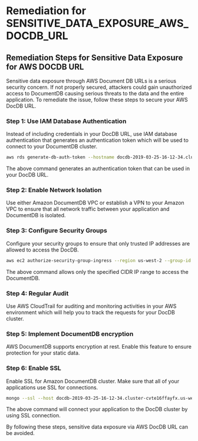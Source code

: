 # Remediation for SENSITIVE_DATA_EXPOSURE_AWS_DOCDB_URL

## Remediation Steps for Sensitive Data Exposure for AWS DOCDB URL

Sensitive data exposure through AWS Document DB URLs is a serious security concern. If not properly secured, attackers could gain unauthorized access to DocumentDB causing serious threats to the data and the entire application. To remediate the issue, follow these steps to secure your AWS DocDB URL.

### Step 1: Use IAM Database Authentication

Instead of including credentials in your DocDB URL, use IAM database authentication that generates an authentication token which will be used to connect to your DocumentDB cluster.

```bash
aws rds generate-db-auth-token --hostname docdb-2019-03-25-16-12-34.cluster-cvte16ffayfx.us-west-2.docdb.amazonaws.com --port 27017 --region us-west-2 --username myawsuser
```

The above command generates an authentication token that can be used in your DocDB URL.

### Step 2: Enable Network Isolation

Use either Amazon DocumentDB VPC or establish a VPN to your Amazon VPC to ensure that all network traffic between your application and DocumentDB is isolated.

### Step 3: Configure Security Groups

Configure your security groups to ensure that only trusted IP addresses are allowed to access the DocDB.

```bash
aws ec2 authorize-security-group-ingress --region us-west-2 --group-id sg-xxxxxxxx --protocol tcp --port 27017 --cidr 203.0.113.0/24
```

The above command allows only the specified CIDR IP range to access the DocumentDB.

### Step 4: Regular Audit 

Use AWS CloudTrail for auditing and monitoring activities in your AWS environment which will help you to track the requests for your DocDB cluster.

### Step 5: Implement DocumentDB encryption

AWS DocumentDB supports encryption at rest. Enable this feature to ensure protection for your static data.

### Step 6: Enable SSL 

Enable SSL for Amazon DocumentDB cluster. Make sure that all of your applications use SSL for connections.

```bash
mongo --ssl --host docdb-2019-03-25-16-12-34.cluster-cvte16ffayfx.us-west-2.docdb.amazonaws.com:27017 --sslCAFile rds-combined-ca-bundle.pem --username myawsuser --password password
```

The above command will connect your application to the DocDB cluster by using SSL connection.

By following these steps, sensitive data exposure via AWS DocDB URL can be avoided.
